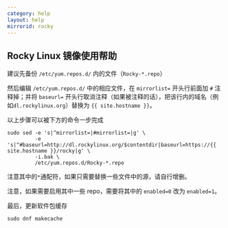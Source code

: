 ```yaml
---
category: help
layout: help
mirrorid: rocky
---
```


## Rocky Linux 镜像使用帮助

建议先备份 `/etc/yum.repos.d/` 内的文件（`Rocky-*.repo`）

然后编辑 `/etc/yum.repos.d/` 中的相应文件，在 `mirrorlist=` 开头行前面加 `#` 注释掉；并将 `baseurl=` 开头行取消注释（如果被注释的话），把该行内的域名（例如`dl.rockylinux.org`）替换为 `{{ site.hostname }}`。

以上步骤可以被下方的命令一步完成

```
sudo sed -e 's|^mirrorlist=|#mirrorlist=|g' \
         -e 's|^#baseurl=http://dl.rockylinux.org/$contentdir|baseurl=https://{{ site.hostname }}/rocky|g' \
         -i.bak \
         /etc/yum.repos.d/Rocky-*.repo
```

注意其中的`*`通配符，如果只需要替换一些文件中的源，请自行增删。

注意，如果需要启用其中一些 repo，需要将其中的 `enabled=0` 改为 `enabled=1`。

最后，更新软件包缓存

```
sudo dnf makecache
```
